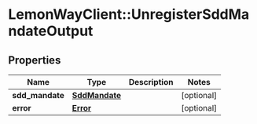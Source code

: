 # LemonWayClient::UnregisterSddMandateOutput

## Properties
Name | Type | Description | Notes
------------ | ------------- | ------------- | -------------
**sdd_mandate** | [**SddMandate**](SddMandate.md) |  | [optional] 
**error** | [**Error**](Error.md) |  | [optional] 


